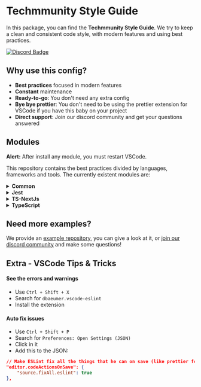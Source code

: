 # Techmmunity Style Guide

In this package, you can find the **Techmmunity Style Guide**. We try to keep a clean and consistent code style, with modern features and using best practices.

[![Discord Badge](https://img.shields.io/badge/join%20our%20community-7289DA?style=for-the-badge&labelColor=7289DA&logo=discord&logoColor=white)](https://discord.gg/qCJXz6P4qw)

## Why use this config?

- **Best practices** focused in modern features
- **Constant** maintenance
- **Ready-to-go**: You don't need any extra config
- **Bye bye prettier**: You don't need to be using the prettier extension for VSCode if you have this baby on your project
- **Direct support**: Join our discord community and get your questions answered

## Modules

**Alert:** After install any module, you must restart VSCode.

This repository contains the best practices divided by languages, frameworks and tools. The currently existent modules are:

<!--  -->
<!--  -->
<!--  -->

<details>

<summary><strong>Common</strong></summary>

The common module is the default rules used by every javascript project. It doesn't contains any special config for frameworks, backend, frontend or npm package. **You must import this module if you want to use any of the other modules of this package.**

**Tip:** You can see an example project [here](https://github.com/techmmunity/eslint-config/blob/master/doc/example-project-common)

#### Install

As the ESLint plugins are loaded from the user's project and not from the package project, you also must install the package and all it's **peerDependencies** all the plugins used by this package.

```sh
yarn add -D @techmmunity/eslint-config \
	eslint \
	prettier \
	eslint-plugin-import \
	eslint-plugin-import-helpers \
	eslint-plugin-sonarjs \
	eslint-plugin-filenames \
	eslint-plugin-prefer-arrow \
	eslint-plugin-prettier
```

#### Usage

Create an `.eslintrc.json` file in the root folder of your package and add this content to it:

```json
{
	"root": true,
	"extends": "@techmmunity/eslint-config/common"
}
```

</details>

<!--  -->
<!--  -->
<!--  -->

<details>

<summary><strong>Jest</strong></summary>

Specific configs to projects that uses Jest.

### Depends on

- Common Module

#### Install

```sh
yarn add -D eslint-plugin-jest \
	eslint-plugin-jest-formatting
```

#### Usage

Create an `.eslintrc.json` file in the root folder of your package and add this content to it:

```json
{
	"root": true,
	"extends": [
		"@techmmunity/eslint-config/common", // The common module always should be the first!
		"@techmmunity/eslint-config/jest"
	]
}
```

</details>

<!--  -->
<!--  -->
<!--  -->

<details>

<summary><strong>TS-NextJs</strong></summary>

Specific configs to projects that uses TSX, like React ou NextJs projects.

### Depends on

- Common Module
- TypeScript Module

#### Install

```sh
yarn add -D eslint-plugin-react \
	eslint-plugin-react-hooks
```

#### Usage

Create an `.eslintrc.json` file in the root folder of your package and add this content to it:

```json
{
	"root": true,
	"parser": "@typescript-eslint/parser",
	"parserOptions": {
		"ecmaFeatures": {
			"jsx": true
		},
		"ecmaVersion": 12,
		"project": "tsconfig.json",
		"sourceType": "module"
	},
	"extends": [
		"@techmmunity/eslint-config/common", // The common module always should be the first!
		"@techmmunity/eslint-config/typescript" // You must import the typescript module too, before the tsx module!
		"@techmmunity/eslint-config/ts-nextjs"
	]
}
```

</details>

<!--  -->
<!--  -->
<!--  -->

<details>

<summary><strong>TypeScript</strong></summary>

Specific configs for typescript projects.

### Depends on

- Common Module

#### Install

```sh
yarn add -D @typescript-eslint/eslint-plugin \
	@typescript-eslint/parser
```

#### Usage

Create an `.eslintrc.json` file in the root folder of your package and add this content to it:

```json
{
	"root": true,
	"parser": "@typescript-eslint/parser",
	"parserOptions": {
		"project": "tsconfig.json",
		"sourceType": "module"
	},
	"extends": [
		"@techmmunity/eslint-config/common", // The common module always should be the first!
		"@techmmunity/eslint-config/typescript"
	]
}
```

</details>

## Need more examples?

We provide an [example repository](https://github.com/techmmunity/eslint-config/tree/master/docs/examples/common), you can give a look at it, or [join our discord community](https://discord.gg/qCJXz6P4qw) and make some questions!

## Extra - VSCode Tips & Tricks

#### See the errors and warnings

- Use `Ctrl + Shift + X`
- Search for `dbaeumer.vscode-eslint`
- Install the extension

#### Auto fix issues

- Use `Ctrl + Shift + P`
- Search for `Preferences: Open Settings (JSON)`
- Click in it
- Add this to the JSON:

```json
// Make ESLint fix all the things that he can on save (like prettier formatting)
"editor.codeActionsOnSave": {
	"source.fixAll.eslint": true
},
```
